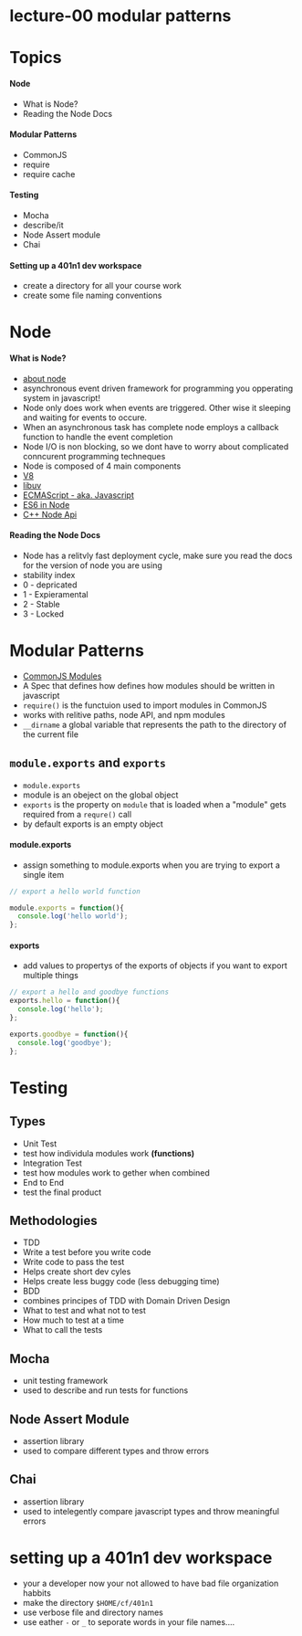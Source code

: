 lecture-00 modular patterns
===========================

# Topics

#### Node
* What is Node?
* Reading the Node Docs

#### Modular Patterns
* CommonJS
 * require
 * require cache

#### Testing
* Mocha
 * describe/it
* Node Assert module
* Chai

#### Setting up a 401n1 dev workspace
* create a directory for all your course work
* create some file naming conventions

# Node

#### What is Node?
* [about node](https://nodejs.org/en/about/)
* asynchronous event driven framework for programming you opperating system in javascript!
* Node only does work when events are triggered. Other wise it sleeping and waiting for events to occure.
 * When an asynchronous task has complete node employs a callback function to handle the event completion
* Node I/O is non blocking, so we dont have to worry about complicated conncurent programming techneques
* Node is composed of 4 main components
 * [V8](https://developers.google.com/v8/)
 * [libuv](https://github.com/libuv/libuv)
 * [ECMAScript - aka. Javascript](http://www.ecma-international.org/publications/standards/Ecma-262.htm)
  * [ES6 in Node](https://nodejs.org/en/docs/es6/)
 * [C++ Node Api](three://nodejs.org/dist/latest-v4.x/docs/api/)

#### Reading the Node Docs
* Node has a relitvly fast deployment cycle, make sure you read the docs for the version of node you are using
* stability index
 * 0 - depricated
 * 1 - Expieramental
 * 2 - Stable
 * 3 - Locked 

# Modular Patterns
* [CommonJS Modules](http://www.commonjs.org/specs/modules/1.0/)
 * A Spec that defines how defines how modules should be written in javascript
* `require()` is the functuion used to import modules in CommonJS
 * works with relitive paths, node API, and npm modules
* `__dirname` a global variable that represents the path to the directory of the current file

## `module.exports` and `exports` 
* `module.exports`
 * module is an obeject on the global object
 * `exports` is the property on `module` that is loaded when a "module" gets required from a `requre()` call
 * by default exports is an empty object

#### module.exports
* assign something to module.exports when you are trying to export a single item
``` javascript
// export a hello world function

module.exports = function(){
  console.log('hello world');
};
```

#### exports
* add values to propertys of the exports of objects if you want to export multiple things
``` javascript
// export a hello and goodbye functions
exports.hello = function(){
  console.log('hello');
};

exports.goodbye = function(){
  console.log('goodbye');
};
```

# Testing

## Types
* Unit Test
 * test how individula modules work **(functions)**
* Integration Test
 * test how modules work to gether when combined
* End to End
 * test the final product

## Methodologies
* TDD
 * Write a test before you write code
 * Write code to pass the test
 * Helps create short dev cyles
 * Helps create less buggy code (less debugging time)
* BDD
 * combines principes of TDD with Domain Driven Design
 * What to test and what not to test
 * How much to test at a time
 * What to call the tests

## Mocha
 * unit testing framework
 * used to describe and run tests for functions  
 
## Node Assert Module
* assertion library
* used to compare different types and throw errors

## Chai
 * assertion library
 * used to intelegently compare javascript types and throw meaningful errors 

# setting up a 401n1 dev workspace
* your a developer now your not allowed to have bad file organization habbits
* make the directory `$HOME/cf/401n1`
* use verbose file and directory names
* use eather `-` or `_` to seporate words in your file names....
